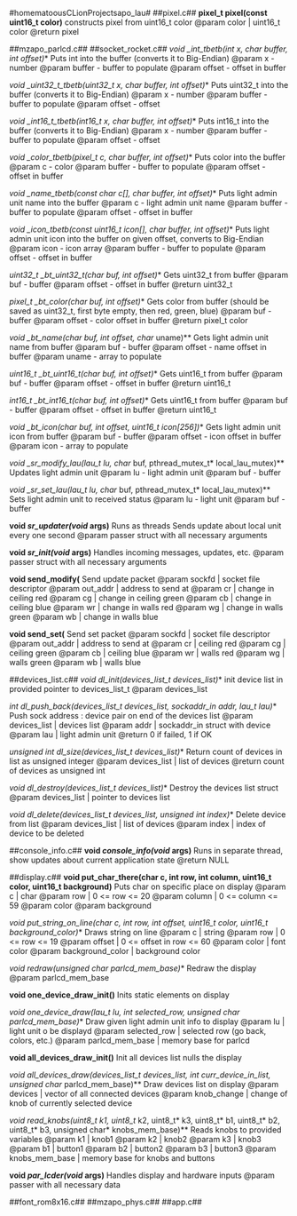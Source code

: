 #homematoousCLionProjectsapo_lau#
##pixel.c##
**pixel_t pixel(const uint16_t color)**
    constructs pixel from uint16_t color
    @param color | uint16_t color
    @return pixel

##mzapo_parlcd.c##
##socket_rocket.c##
**void _int_tbetb(int x, char* buffer, int offset)**
    Puts int into the buffer (converts it to Big-Endian)
    @param x - number
    @param buffer - buffer to populate
    @param offset - offset in buffer

**void _uint32_t_tbetb(uint32_t x, char* buffer, int offset)**
    Puts uint32_t into the buffer (converts it to Big-Endian)
    @param x - number
    @param buffer - buffer to populate
    @param offset - offset

**void _int16_t_tbetb(int16_t x, char* buffer, int offset)**
    Puts int16_t into the buffer (converts it to Big-Endian)
    @param x - number
    @param buffer - buffer to populate
    @param offset - offset

**void _color_tbetb(pixel_t c, char* buffer, int offset)**
    Puts color into the buffer
    @param c - color
    @param buffer - buffer to populate
    @param offset - offset in buffer

**void _name_tbetb(const char c[], char* buffer, int offset)**
    Puts light admin unit name into the buffer
    @param c - light admin unit name
    @param buffer - buffer to populate
    @param offset - offset in buffer

**void _icon_tbetb(const uint16_t icon[], char* buffer, int offset)**
    Puts light admin unit icon into the buffer on given offset, converts to Big-Endian
    @param icon - icon array
    @param buffer - buffer to populate
    @param offset - offset in buffer

**uint32_t _bt_uint32_t(char* buf, int offset)**
    Gets uint32_t from buffer
    @param buf - buffer
    @param offset - offset in buffer
    @return uint32_t

**pixel_t _bt_color(char* buf, int offset)**
    Gets color from buffer (should be saved as uint32_t, first byte empty, then red, green, blue)
    @param buf - buffer
    @param offset - color offset in buffer
    @return pixel_t color

**void _bt_name(char* buf, int offset, char* uname)**
    Gets light admin unit name from buffer
    @param buf - buffer
    @param offset - name offset in buffer
    @param uname - array to populate

**uint16_t _bt_uint16_t(char* buf, int offset)**
    Gets uint16_t from buffer
    @param buf - buffer
    @param offset - offset in buffer
    @return uint16_t

**int16_t _bt_int16_t(char* buf, int offset)**
    Gets uint16_t from buffer
    @param buf - buffer
    @param offset - offset in buffer
    @return uint16_t

**void _bt_icon(char* buf, int offset, uint16_t icon[256])**
    Gets light admin unit icon from buffer
    @param buf - buffer
    @param offset - icon offset in buffer
    @param icon - array to populate

**void _sr_modify_lau(lau_t* lu, char* buf, pthread_mutex_t* local_lau_mutex)**
    Updates light admin unit
    @param lu - light admin unit
    @param buf - buffer

**void _sr_set_lau(lau_t* lu, char* buf, pthread_mutex_t* local_lau_mutex)**
    Sets light admin unit to received status
    @param lu - light unit
    @param buf - buffer

**void *sr_updater(void* args)**
    Runs as threads
    Sends update about local unit every one second
    @param passer struct with all necessary arguments

**void *sr_init(void* args)**
    Handles incoming messages, updates, etc.
    @param passer struct with all necessary arguments

**void send_modify(**
    Send update packet
    @param sockfd | socket file descriptor
    @param out_addr | address to send at
    @param cr | change in ceiling red
    @param cg | change in ceiling green
    @param cb | change in ceiling blue
    @param wr | change in walls red
    @param wg | change in walls green
    @param wb | change in walls blue

**void send_set(**
    Send set packet
    @param sockfd | socket file descriptor
    @param out_addr | address to send at
    @param cr | ceiling red
    @param cg | ceiling green
    @param cb | ceiling blue
    @param wr | walls red
    @param wg | walls green
    @param wb | walls blue

##devices_list.c##
**void dl_init(devices_list_t* devices_list)**
    init device list in provided pointer to devices_list_t
    @param devices_list

**int dl_push_back(devices_list_t* devices_list, sockaddr_in addr, lau_t lau)**
    Push sock address : device pair on end of the devices list
    @param devices_list | devices list
    @param addr | sockaddr_in struct with device
    @param lau | light admin unit
    @return 0 if failed, 1 if OK

**unsigned int dl_size(devices_list_t* devices_list)**
    Return count of devices in list as unsigned integer
    @param devices_list | list of devices
    @return count of devices as unsigned int

**void dl_destroy(devices_list_t* devices_list)**
    Destroy the devices list struct
    @param devices_list | pointer to devices list

**void dl_delete(devices_list_t* devices_list, unsigned int index)**
    Delete device from list
    @param devices_list | list of devices
    @param index | index of device to be deleted

##console_info.c##
**void *console_info(void* args)**
    Runs in separate thread, show updates about current application state
    @return NULL

##display.c##
**void put_char_there(char c, int row, int column, uint16_t color, uint16_t background)**
    Puts char on specific place on display
    @param c | char
    @param row | 0 <= row <= 20
    @param column | 0 <= column <= 59
    @param color
    @param background

**void put_string_on_line(char* c, int row, int offset, uint16_t color, uint16_t background_color)**
    Draws string on line
    @param c | string
    @param row | 0 <= row <= 19
    @param offset | 0 <= offset in row <= 60
    @param color | font color
    @param background_color | background color

**void redraw(unsigned char* parlcd_mem_base)**
    Redraw the display
    @param parlcd_mem_base

**void one_device_draw_init()**
    Inits static elements on display

**void one_device_draw(lau_t lu, int selected_row, unsigned char* parlcd_mem_base)**
    Draw given light admin unit info to display
    @param lu | light unit o be displayd
    @param selected_row | selected row (go back, colors, etc.)
    @param parlcd_mem_base | memory base for parlcd

**void all_devices_draw_init()**
    Init all devices list
    nulls the display

**void all_devices_draw(devices_list_t* devices_list, int curr_device_in_list, unsigned char* parlcd_mem_base)**
    Draw devices list on display
    @param devices | vector of all connected devices
    @param knob_change | change of knob of currently selected device

**void read_knobs(uint8_t* k1, uint8_t* k2, uint8_t* k3, uint8_t* b1, uint8_t* b2, uint8_t* b3, unsigned char* knobs_mem_base)**
    Reads knobs to provided variables
    @param k1 | knob1
    @param k2 | knob2
    @param k3 | knob3
    @param b1 | button1
    @param b2 | button2
    @param b3 | button3
    @param knobs_mem_base | memory base for knobs and buttons

**void *par_lcder(void* args)**
    Handles display and hardware inputs
    @param passer with all necessary data

##font_rom8x16.c##
##mzapo_phys.c##
##app.c##
